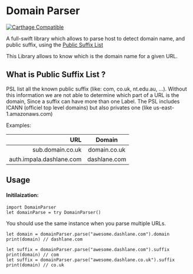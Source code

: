 # Domain Parser 
[![Carthage Compatible](https://img.shields.io/badge/Carthage-compatible-4BC51D.svg?style=flat)](https://github.com/Carthage/Carthage)


A full-swift library which allows to parse host to detect domain name, and public suffix, using the [Public Suffix List](https://publicsuffix.org)

This Library allows to know which is the domain name for a given URL. 

## What is Public Suffix List ?

PSL list all the known public suffix  (like: com, co.uk, nt.edu.au, ...). 
Without this information we are not able to determine which part of a URL is the domain, Since a suffix can have more than one Label. 
The PSL includes ICANN (officiel top level domains) but also privates one (like us-east-1.amazonaws.com)

Examples: 

| URL                                     | Domain             |
|--------------------------------:|:-----------------:|
| sub.domain.co.uk               | domain.co.uk    |
| auth.impala.dashlane.com | dashlane.com    |


## Usage 

#### Initilaization: 
```
import DomainParser
let domainParse = try DomainParser()
```

You should use the same instance when you parse multiple URLs.

``` 
let domain = domainParser.parse("awesome.dashlane.com").domain
print(domain) // dashlane.com
```


``` 
let suffix = domainParser.parse("awesome.dashlane.com").suffix
print(domain) // com
let suffix = domainParser.parse("awesome.dashlane.co.uk").suffix
print(domain) // co.uk
```
